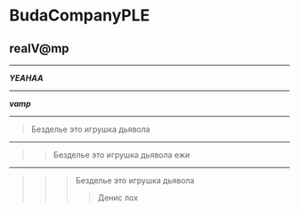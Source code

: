 # BudaCompanyPLE
## realV@mp
____
***YEAHAA***
____
___vamp___
____
>Безделье это игрушка дьявола
____
>>Безделье это игрушка дьявола ежи
____
>>>Безделье это игрушка дьявола
>>>> Денис лох
